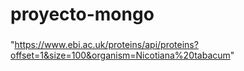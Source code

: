 # proyecto-mongo
### 
"https://www.ebi.ac.uk/proteins/api/proteins?offset=1&size=100&organism=Nicotiana%20tabacum"